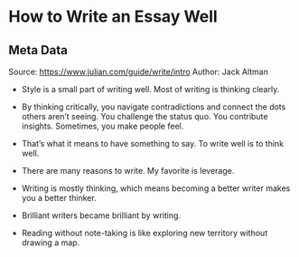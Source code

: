 # How to Write an Essay Well

## Meta Data

Source:  https://www.julian.com/guide/write/intro 
Author: Jack Altman

- Style is a small part of writing well. Most of writing is thinking clearly.
  
- By thinking critically, you navigate contradictions and connect the dots others aren’t seeing. You challenge the status quo. You contribute insights. Sometimes, you make people feel.
- That’s what it means to have something to say.
  To write well is to think well.
  
- There are many reasons to write. My favorite is leverage.
  
- Writing is mostly thinking, which means becoming a better writer makes you a better thinker.
- Brilliant writers became brilliant by writing.
- Reading without note-taking is like exploring new territory without drawing a map.
